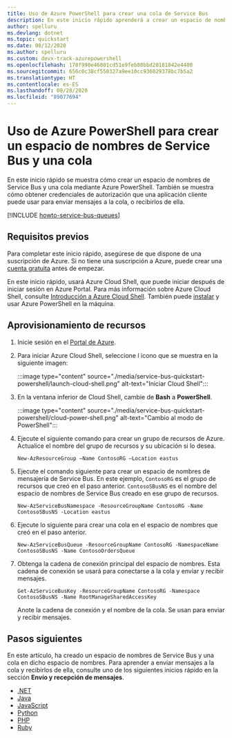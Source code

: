 ```yaml
---
title: Uso de Azure PowerShell para crear una cola de Service Bus
description: En este inicio rápido aprenderá a crear un espacio de nombres de Service Bus y una cola en ese mismo espacio mediante Azure PowerShell.
author: spelluru
ms.devlang: dotnet
ms.topic: quickstart
ms.date: 08/12/2020
ms.author: spelluru
ms.custom: devx-track-azurepowershell
ms.openlocfilehash: 178f990e46801cd51e9feb88bbd20181842e4400
ms.sourcegitcommit: 656c0c38cf550327a9ee10cc936029378bc7b5a2
ms.translationtype: HT
ms.contentlocale: es-ES
ms.lasthandoff: 08/28/2020
ms.locfileid: "89077694"
---
```

# <a name="use-azure-powershell-to-create-a-service-bus-namespace-and-a-queue"></a>Uso de Azure PowerShell para crear un espacio de nombres de Service Bus y una cola
En este inicio rápido se muestra cómo crear un espacio de nombres de Service Bus y una cola mediante Azure PowerShell. También se muestra cómo obtener credenciales de autorización que una aplicación cliente puede usar para enviar mensajes a la cola, o recibirlos de ella. 

[!INCLUDE [howto-service-bus-queues](../../includes/howto-service-bus-queues.md)]


## <a name="prerequisites"></a>Requisitos previos

Para completar este inicio rápido, asegúrese de que dispone de una suscripción de Azure. Si no tiene una suscripción a Azure, puede crear una [cuenta gratuita][] antes de empezar. 

En este inicio rápido, usará Azure Cloud Shell, que puede iniciar después de iniciar sesión en Azure Portal. Para más información sobre Azure Cloud Shell, consulte [Introducción a Azure Cloud Shell](../cloud-shell/overview.md). También puede [instalar](/powershell/azure/install-Az-ps) y usar Azure PowerShell en la máquina. 


## <a name="provision-resources"></a>Aprovisionamiento de recursos
1. Inicie sesión en el [Portal de Azure](https://portal.azure.com).
2. Para iniciar Azure Cloud Shell, seleccione l icono que se muestra en la siguiente imagen: 

    :::image type="content" source="./media/service-bus-quickstart-powershell/launch-cloud-shell.png" alt-text="Iniciar Cloud Shell":::
3. En la ventana inferior de Cloud Shell, cambie de **Bash** a **PowerShell**. 

    :::image type="content" source="./media/service-bus-quickstart-powershell/cloud-power-shell.png" alt-text="Cambio al modo de PowerShell":::    
4. Ejecute el siguiente comando para crear un grupo de recursos de Azure. Actualice el nombre del grupo de recursos y su ubicación si lo desea. 

    ```azurepowershell-interactive
    New-AzResourceGroup –Name ContosoRG –Location eastus
    ```
5. Ejecute el comando siguiente para crear un espacio de nombres de mensajería de Service Bus. En este ejemplo, `ContosoRG` es el grupo de recursos que creó en el paso anterior. `ContosoSBusNS` es el nombre del espacio de nombres de Service Bus creado en ese grupo de recursos. 

    ```azurepowershell-interactive
    New-AzServiceBusNamespace -ResourceGroupName ContosoRG -Name ContosoSBusNS -Location eastus
    ```
6. Ejecute lo siguiente para crear una cola en el espacio de nombres que creó en el paso anterior. 

    ```azurepowershell-interactive
    New-AzServiceBusQueue -ResourceGroupName ContosoRG -NamespaceName ContosoSBusNS -Name ContosoOrdersQueue 
    ```
7. Obtenga la cadena de conexión principal del espacio de nombres. Esta cadena de conexión se usará para conectarse a la cola y enviar y recibir mensajes. 

    ```azurepowershell-interactive    
    Get-AzServiceBusKey -ResourceGroupName ContosoRG -Namespace ContosoSBusNS -Name RootManageSharedAccessKey
    ```

    Anote la cadena de conexión y el nombre de la cola. Se usan para enviar y recibir mensajes. 


## <a name="next-steps"></a>Pasos siguientes
En este artículo, ha creado un espacio de nombres de Service Bus y una cola en dicho espacio de nombres. Para aprender a enviar mensajes a la cola y recibirlos de ella, consulte uno de los siguientes inicios rápido en la sección **Envío y recepción de mensajes**. 

- [.NET](service-bus-dotnet-get-started-with-queues.md)
- [Java](service-bus-java-how-to-use-queues.md)
- [JavaScript](service-bus-nodejs-how-to-use-queues-new-package.md)
- [Python](service-bus-python-how-to-use-queues.md)
- [PHP](service-bus-php-how-to-use-queues.md)
- [Ruby](service-bus-ruby-how-to-use-queues.md)

[cuenta gratuita]: https://azure.microsoft.com/free/?ref=microsoft.com&utm_source=microsoft.com&utm_medium=docs&utm_campaign=visualstudio

